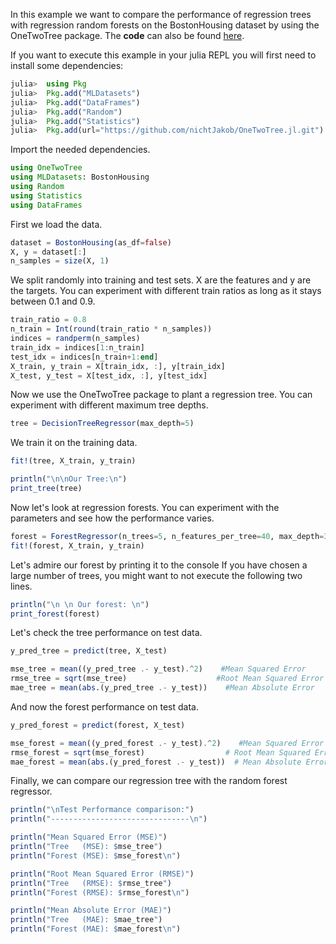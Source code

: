 In this example we want to compare the performance of regression trees with regression random forests on the BostonHousing dataset by using the OneTwoTree package. The **code** can also be found [here](https://github.com/nichtJakob/OneTwoTree.jl/blob/master/demo_regression.jl).

If you want to execute this example in your julia REPL you will first need to install some dependencies:
```julia
julia>  using Pkg
julia>  Pkg.add("MLDatasets")
julia>  Pkg.add("DataFrames")
julia>  Pkg.add("Random")
julia>  Pkg.add("Statistics")
julia>  Pkg.add(url="https://github.com/nichtJakob/OneTwoTree.jl.git")
```

Import the needed dependencies.
```julia
using OneTwoTree
using MLDatasets: BostonHousing
using Random
using Statistics
using DataFrames
```
First we load the data.
```julia
dataset = BostonHousing(as_df=false)
X, y = dataset[:]
n_samples = size(X, 1)
```
We split randomly into training and test sets. X are the features and y are the targets.
You can experiment with different train ratios as long as it stays between 0.1 and 0.9.
```julia
train_ratio = 0.8
n_train = Int(round(train_ratio * n_samples))
indices = randperm(n_samples)
train_idx = indices[1:n_train]
test_idx = indices[n_train+1:end]
X_train, y_train = X[train_idx, :], y[train_idx]
X_test, y_test = X[test_idx, :], y[test_idx]
```
Now we use the OneTwoTree package to plant a regression tree.
You can experiment with different maximum tree depths.
```julia
tree = DecisionTreeRegressor(max_depth=5)
```
We train it on the training data.
```julia
fit!(tree, X_train, y_train)

println("\n\nOur Tree:\n")
print_tree(tree)
```
Now let's look at regression forests.
You can experiment with the parameters and see how the performance varies.
```julia
forest = ForestRegressor(n_trees=5, n_features_per_tree=40, max_depth=30)
fit!(forest, X_train, y_train)
```
Let's admire our forest by printing it to the console
If you have chosen a large number of trees, you might want to not execute the following two lines.
```julia
println("\n \n Our forest: \n")
print_forest(forest)
```

Let's check the tree performance on test data.
```julia
y_pred_tree = predict(tree, X_test)

mse_tree = mean((y_pred_tree .- y_test).^2)    #Mean Squared Error
rmse_tree = sqrt(mse_tree)                    #Root Mean Squared Error
mae_tree = mean(abs.(y_pred_tree .- y_test))    #Mean Absolute Error
```

And now the forest performance on test data.
```julia
y_pred_forest = predict(forest, X_test)

mse_forest = mean((y_pred_forest .- y_test).^2)    #Mean Squared Error
rmse_forest = sqrt(mse_forest)                  # Root Mean Squared Error
mae_forest = mean(abs.(y_pred_forest .- y_test))  # Mean Absolute Error
```


Finally, we can compare our regression tree with the random forest regressor.
```julia
println("\nTest Performance comparison:")
println("-------------------------------\n")

println("Mean Squared Error (MSE)")
println("Tree   (MSE): $mse_tree")
println("Forest (MSE): $mse_forest\n")

println("Root Mean Squared Error (RMSE)")
println("Tree   (RMSE): $rmse_tree")
println("Forest (RMSE): $rmse_forest\n")

println("Mean Absolute Error (MAE)")
println("Tree   (MAE): $mae_tree")
println("Forest (MAE): $mae_forest\n")
```